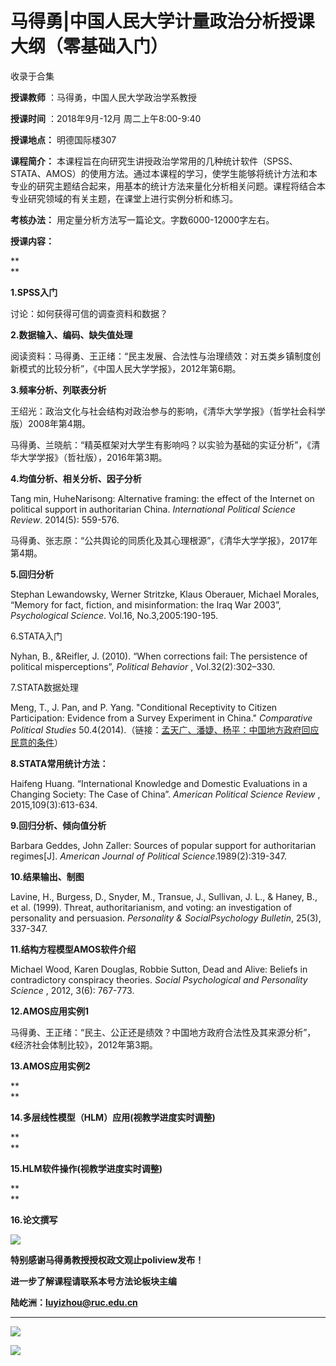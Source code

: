 # 马得勇|中国人民大学计量政治分析授课大纲（零基础入门）


收录于合集

**授课教师** ：马得勇，中国人民大学政治学系教授  

 **授课时间** ：2018年9月-12月 周二上午8:00-9:40

 **授课地点：** 明德国际楼307

 **课程简介：**
本课程旨在向研究生讲授政治学常用的几种统计软件（SPSS、STATA、AMOS）的使用方法。通过本课程的学习，使学生能够将统计方法和本专业的研究主题结合起来，用基本的统计方法来量化分析相关问题。课程将结合本专业研究领域的有关主题，在课堂上进行实例分析和练习。

 **考核办法：** 用定量分析方法写一篇论文。字数6000-12000字左右。

 **授课内容：**

 **  
**

 **1.SPSS入门**

讨论：如何获得可信的调查资料和数据？

  

 **2.数据输入、编码、缺失值处理**

阅读资料：马得勇、王正绪：“民主发展、合法性与治理绩效：对五类乡镇制度创新模式的比较分析”，《中国人民大学学报》，2012年第6期。

  

 **3.频率分析、列联表分析**

王绍光：政治文化与社会结构对政治参与的影响，《清华大学学报》（哲学社会科学版）2008年第4期。

马得勇、兰晓航：“精英框架对大学生有影响吗？以实验为基础的实证分析”，《清华大学学报》（哲社版），2016年第3期。

  

 **4.均值分析、相关分析、因子分析**

Tang min, HuheNarisong: Alternative framing: the effect of the Internet on
political support in authoritarian China. _International Political Science
Review_. 2014(5): 559-576.

马得勇、张志原：“公共舆论的同质化及其心理根源”，《清华大学学报》，2017年第4期。

  

 **5.回归分析**

Stephan Lewandowsky, Werner Stritzke, Klaus Oberauer, Michael Morales, “Memory
for fact, fiction, and misinformation: the Iraq War 2003”, _Psychological
Science_. Vol.16, No.3,2005:190-195.

  

6.STATA入门

Nyhan, B., &Reifler, J. (2010). “When corrections fail: The persistence of
political misperceptions”, _Political Behavior_ , Vol.32(2):302–330.

  

7.STATA数据处理

Meng, T., J. Pan, and P. Yang. "Conditional Receptivity to Citizen
Participation: Evidence from a Survey Experiment in China." _Comparative
Political Studies_
50.4(2014).（链接：[孟天广、潘婕、杨平：中国地方政府回应民意的条件](http://mp.weixin.qq.com/s?__biz=MzI5ODY0MTQ1OA==&mid=2247483696&idx=1&sn=e7a16591f5a02054b442d032d1e15e09&chksm=eca3f06ddbd4797b2d15639f859a22f7e38abe496ddd95be31f76f22146e7277d9fa5a656f45&scene=21#wechat_redirect)）

  

 **8.STATA常用统计方法：**

Haifeng Huang. “International Knowledge and Domestic Evaluations in a Changing
Society: The Case of China”. _American Political Science Review_ ,
2015,109(3):613-634.

  

 **9.回归分析、倾向值分析**

Barbara Geddes, John Zaller: Sources of popular support for authoritarian
regimes[J]. _American Journal of Political Science_.1989(2):319-347.

  

 **10.结果输出、制图**

Lavine, H., Burgess, D., Snyder, M., Transue, J., Sullivan, J. L., & Haney,
B., et al. (1999). Threat, authoritarianism, and voting: an investigation of
personality and persuasion. _Personality & SocialPsychology Bulletin_, 25(3),
337-347.

  

 **11.结构方程模型AMOS软件介绍**

Michael Wood, Karen Douglas, Robbie Sutton, Dead and Alive: Beliefs in
contradictory conspiracy theories. _Social Psychological and Personality
Science_ , 2012, 3(6): 767-773.

  

 **12.AMOS应用实例1**

马得勇、王正绪：“民主、公正还是绩效？中国地方政府合法性及其来源分析”，《经济社会体制比较》，2012年第3期。

  

 **13.AMOS应用实例2**

 **  
**

 **14.多层线性模型（HLM）应用(视教学进度实时调整)**

 **  
**

 **15.HLM软件操作(视教学进度实时调整)**

 **  
**

 **16.论文撰写**

  

![](/images/519/2.jpeg)

  

 **特别感谢马得勇教授授权政文观止poliview发布！**

 **进一步了解课程请联系本号方法论板块主编**

 **陆屹洲：luyizhou@ruc.edu.cn**

 ****

![](/images/519/3.png)

  

![](/images/519/4.png)

  

